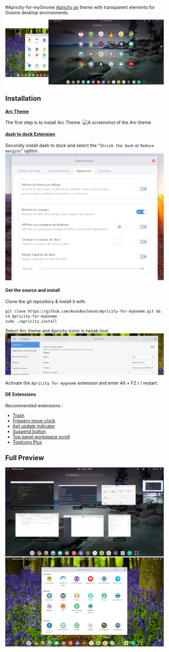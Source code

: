#Apricity-for-myGnome
[Apricity os](https://apricityos.com) theme with transparent elements for Gnome desktop environments. 

![A screenshot of the Apricity theme](https://github.com/AnasBoulmane/Apricity-for-myGnome/blob/dev/images/Capture%204.png)

## Installation
#### [Arc Theme](https://github.com/horst3180/arc-theme)
The first step is to install Arc Theme.
![A screenshot of the Arc theme](http://i.imgur.com/Ph5ObOa.png)
#### [dash to dock Extension](https://extensions.gnome.org/extension/307/dash-to-dock/)
Secondly install dash to dock and select the "`Shrink the dash` or `Reduce margins`" option.
![A screenshot of the dash to dock params](https://github.com/AnasBoulmane/Apricity-for-myGnome/blob/dev/images/dash-to-dock.png)
#### Get the source and install
Clone the git repository & install it with

    git clone https://github.com/AnasBoulmane/Apricity-for-myGnome.git && cd Apricity-for-myGnome
    sudo ./apricity.install
    
Select Arc theme and Apricity icons in tweak-tool.
![A screenshot of tweak-tool](https://github.com/AnasBoulmane/Apricity-for-myGnome/blob/dev/images/Capture%20tweak-tool.png)

Activate the `Apricity for mygnome` extension and enter Alt + F2 r / restart.
#### DE Extensions
Recommended extensions :
- [Trash](https://extensions.gnome.org/extension/48/trash/)
- [Frippery move clock](https://extensions.gnome.org/extension/2/move-clock/)
- [Apt update indicator](https://extensions.gnome.org/extension/1139/apt-update-indicator/)
- [Suspend button](https://extensions.gnome.org/extension/826/suspend-button/)
- [Top panel workspace scroll](https://extensions.gnome.org/extension/701/top-panel-workspace-scroll/)
- [TopIcons Plus](https://extensions.gnome.org/extension/1031/topicons/)

## Full Preview
![A full screenshot of the Apricity theme](https://github.com/AnasBoulmane/Apricity-for-myGnome/blob/dev/images/workspace.png)
![A full screenshot of the Apricity theme](https://github.com/AnasBoulmane/Apricity-for-myGnome/blob/dev/images/Capture%201.png)
